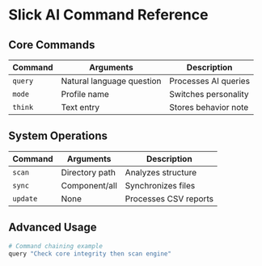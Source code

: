 # Slick AI Command Reference
## Core Commands
| Command | Arguments | Description |
|---------|-----------|-------------|
| `query` | Natural language question | Processes AI queries |
| `mode` | Profile name | Switches personality |
| `think` | Text entry | Stores behavior note |

## System Operations
| Command | Arguments | Description |
|---------|-----------|-------------|
| `scan` | Directory path | Analyzes structure |
| `sync` | Component/all | Synchronizes files |
| `update` | None | Processes CSV reports |

## Advanced Usage
```python
# Command chaining example
query "Check core integrity then scan engine"

